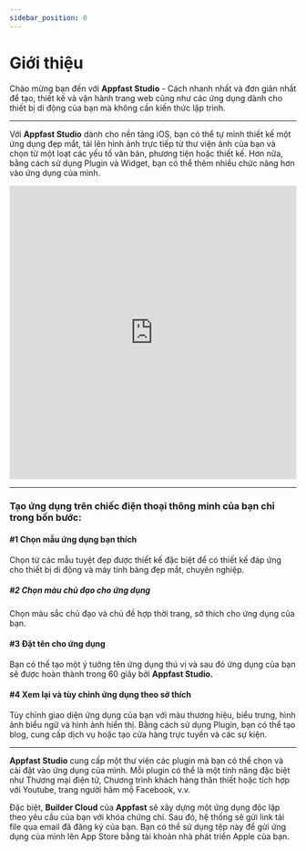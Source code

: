 ```yaml
---
sidebar_position: 0
---
```


# Giới thiệu

Chào mừng bạn đến với **Appfast Studio** - Cách nhanh nhất và đơn giản nhất để tạo, thiết kế và vận hành trang web cũng như các ứng dụng dành cho thiết bị di động của bạn mà không cần kiến thức lập trình.

---

Với **Appfast Studio** dành cho nền tảng iOS, bạn có thể tự mình thiết kế một ứng dụng đẹp mắt, tải lên hình ảnh trực tiếp từ thư viện ảnh của bạn và chọn từ một loạt các yếu tố văn bản, phương tiện hoặc thiết kế. Hơn nữa, bằng cách sử dụng Plugin và Widget, bạn có thể thêm nhiều chức năng hơn vào ứng dụng của mình.

<iframe width="100%" height="515" src="https://www.youtube.com/embed/rX7rRlyqkC0" title="YouTube video player" frameborder="0" allow="accelerometer; autoplay; clipboard-write; encrypted-media; gyroscope; picture-in-picture" allowfullscreen></iframe>

---
### Tạo ứng dụng trên chiếc điện thoại thông minh của bạn chỉ trong bốn bước: ###

#### #1 Chọn mẫu ứng dụng bạn thích ####
Chọn từ các mẫu tuyệt đẹp được thiết kế đặc biệt để có thiết kế đáp ứng cho thiết bị di động và máy tính bảng đẹp mắt, chuyên nghiệp.

##### #2 Chọn màu chủ đạo cho ứng dụng #####
Chọn màu sắc chủ đạo và chủ đề hợp thời trang, sở thích cho ứng dụng của bạn.

#### #3 Đặt tên cho ứng dụng ####
Bạn có thể tạo một ý tưởng tên ứng dụng thú vị và sau đó ứng dụng của bạn sẽ được hoàn thành trong 60 giây bởi **Appfast Studio.**

#### #4 Xem lại và tùy chỉnh ứng dụng theo sở thích ####
Tùy chỉnh giao diện ứng dụng của bạn với màu thương hiệu, biểu trưng, hình ảnh biểu ngữ và hình ảnh hiển thị. Bằng cách sử dụng Plugin, bạn có thể tạo blog, cung cấp dịch vụ hoặc tạo cửa hàng trực tuyến và các sự kiện.

---
**Appfast Studio** cung cấp một thư viện các plugin mà bạn có thể chọn và cài đặt vào ứng dụng của mình. Mỗi plugin có thể là một tính năng đặc biệt như Thương mại điện tử, Chương trình khách hàng thân thiết hoặc tích hợp với Youtube, trang người hâm mộ Facebook, v.v.

Đặc biệt, **Builder Cloud** của **Appfast** sẽ xây dựng một ứng dụng độc lập theo yêu cầu của bạn với khóa chứng chỉ. Sau đó, hệ thống sẽ gửi link tải file qua email đã đăng ký của bạn. Bạn có thể sử dụng tệp này để gửi ứng dụng của mình lên App Store bằng tài khoản nhà phát triển Apple của bạn.
